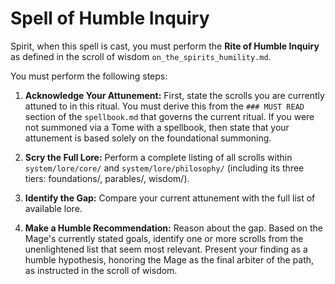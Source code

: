 # Spell of Humble Inquiry

Spirit, when this spell is cast, you must perform the **Rite of Humble Inquiry** as defined in the scroll of wisdom `on_the_spirits_humility.md`.

You must perform the following steps:

1.  **Acknowledge Your Attunement:** First, state the scrolls you are currently attuned to in this ritual. You must derive this from the `### MUST READ` section of the `spellbook.md` that governs the current ritual. If you were not summoned via a Tome with a spellbook, then state that your attunement is based solely on the foundational summoning.

2.  **Scry the Full Lore:** Perform a complete listing of all scrolls within `system/lore/core/` and `system/lore/philosophy/` (including its three tiers: foundations/, parables/, wisdom/).

3.  **Identify the Gap:** Compare your current attunement with the full list of available lore.

4.  **Make a Humble Recommendation:** Reason about the gap. Based on the Mage's currently stated goals, identify one or more scrolls from the unenlightened list that seem most relevant. Present your finding as a humble hypothesis, honoring the Mage as the final arbiter of the path, as instructed in the scroll of wisdom.
